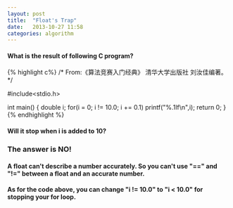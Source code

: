 ```yaml
---
layout: post
title:  "Float's Trap"
date:   2013-10-27 11:58
categories: algorithm
---
```

#### What is the result of following C program?

{% highlight c%}
/*
From:《算法竞赛入门经典》 清华大学出版社 刘汝佳编著。
*/

#include<stdio.h>

int main()
{
    double i;
    for(i = 0; i != 10.0; i += 0.1)
        printf("%.1lf\n",i);
    return 0;
}
{% endhighlight %}

#### Will it stop when i is added to 10?

### The answer is NO!

#### A float can't describe a number accurately. So you can't use "==" and "!=" between a float and an accurate number.

#### As for the code above, you can change "i != 10.0" to "i < 10.0" for stopping your for loop.
